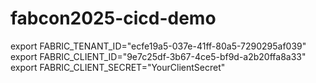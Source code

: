 # fabcon2025-cicd-demo


export FABRIC_TENANT_ID="ecfe19a5-037e-41ff-80a5-7290295af039"
export FABRIC_CLIENT_ID="9e7c25df-3b67-4ce5-bf9d-a2b20ffa8a33"
export FABRIC_CLIENT_SECRET="YourClientSecret"